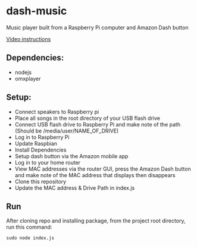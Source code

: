 # dash-music
Music player built from a Raspberry Pi computer and Amazon Dash button

[Video instructions](https://youtu.be/CQ_QoXGEc54)

## Dependencies: 
- nodejs
- omxplayer

## Setup:
- Connect speakers to Raspberry pi
- Place all songs in the root directory of your USB flash drive
- Connect USB flash drive to Raspberry Pi and make note of the path (Should be /media/user/NAME_OF_DRIVE)
- Log in to Raspberry Pi
- Update Raspbian
- Install Dependencies
- Setup dash button via the Amazon mobile app
- Log in to your home router
- View MAC addresses via the router GUI, press the Amazon Dash button and make note of the MAC address that displays then disappears
- Clone this repository
- Update the MAC address & Drive Path in index.js
## Run
After cloning repo and installing package, from the project root directory, run this command: 
```
sudo node index.js
```
